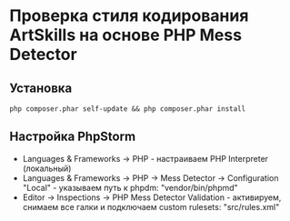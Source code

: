 Проверка стиля кодирования ArtSkills на основе PHP Mess Detector
================================================================

Установка
---------

`php composer.phar self-update && php composer.phar install`

Настройка PhpStorm
------------------

* Languages & Frameworks -> PHP - настраиваем PHP Interpreter (локальный)
* Languages & Frameworks -> PHP -> Mess Detector -> Configuration "Local" - указываем путь к phpdm: "vendor/bin/phpmd"
* Editor -> Inspections -> PHP Mess Detector Validation - активируем, снимаем все галки и подключаем custom rulesets: "src/rules.xml"
